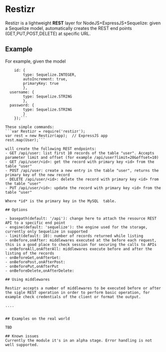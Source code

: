 # Restizr
Restizr is a lightweight **REST** layer for NodeJS+ExpressJS+Sequelize: given a Sequelize model, automatically creates the REST end points (GET,PUT,POST,DELETE) at specific URL.

## Example
For example, given the model
```var User = sequelize.define('User', {
	id: { 
		type: Sequelize.INTEGER, 
		autoIncrement: true, 
		primaryKey: true
		},	
  username: { 
		type: Sequelize.STRING
		},
  password: { 
		type: Sequelize.STRING
		}
	});```

These simple commands:
```var Restizr = require('restizr');
var rest = new Restizr(app);  // ExpressJS app
rest.map(User);```

will create the following REST endpoints:
- GET /api/user: list first 10 records of the table "user". Accepts parameter limit and offset (for example /api/user?limit=20&offset=10)
- GET /api/user/<id>: get the record with primary key <id> from the table "user"
- POST /api/user: create a new entry in the table "user", returns the primary key of the new record
- DELETE /api/user/<id>: delete the record with primary key <id> from the table "user"
- PUT /api/user/<id>: update the record with primary key <id> from the table "user"

Where *id* is the primary key in the MySQL  table.

## Options

- basepath(default: '/api'): change here to attach the resource REST API to a specific end point
- engine(default: 'sequelize'): the engine used for the storage, currently only Sequelize in supported
- limit(default: 10): number of records returned while listing
- onBefore,onAfter: middlewares executed at the before each request, this is a good place to check session for securing the calls to APIs
- onBeforeAll,onAfterAll: middlewares execute before and after the listing of the records
- onBeforeGet,onAfterGet:
- onBeforePost,onAfterPost:
- onBeforePut,onAfterPut
- onBeforeDelete,onAfterDelete: 

## Using middlewares

Restizr accepts a number of middlewares to be executed before or after the sigle REST operation in order to perform basic operation, for example check credentials of the client or format the output.

....


## Examples on the real world

TBD

## Known issues
Currently the module it's in an alpha stage. Error handling is not well supported.



